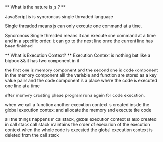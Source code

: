 ** What is the nature is js ? **

JavaScript is is syncronous single threaded language 

Single threaded means js can only execute one command at a time.

Syncronous Single threaded means it can execute one command at a time and in a specific order.
it can go to the next line once the current line has been finished



** What is Execution Context? **
Execution Context is nothing but like a bigbox && it has two component in it 

the first one  is memory component and the second one is code component 
in the memory component alll the  variable and function are stored as a key value pairs 
and the code component is a place where the code is executed one line at a time  

after memory creating phase program runs again for code execution.

when we call a function another execution context is created inside the global execution context  and allocate the memory and execute the code 

all the things happens in callstack, global execution context is also created in call stack 
call stack  maintains the order of execution of the execution context
 when the whole code is executed the global execution context is deleted from the call stack